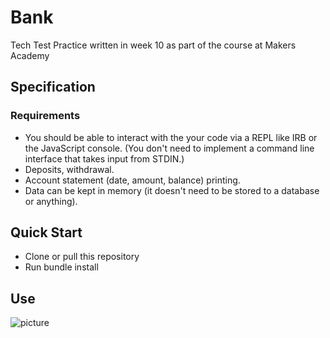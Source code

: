 # Bank

Tech Test Practice written in week 10 as part of the course at Makers Academy

## Specification

### Requirements

* You should be able to interact with the your code via a REPL like IRB or the JavaScript console.  (You don't need to implement a command line interface that takes input from STDIN.)
* Deposits, withdrawal.
* Account statement (date, amount, balance) printing.
* Data can be kept in memory (it doesn't need to be stored to a database or anything).

## Quick Start

* Clone or pull this repository
* Run bundle install

## Use
![picture](https://ibb.co/dCa40v)
